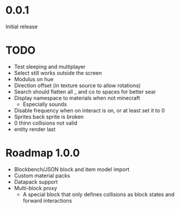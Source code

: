 # 0.0.1

Initial release

# TODO

* Test sleeping and multiplayer
* Select still works outside the screen
* Modulus on hue
* Direction offset (in texture source to allow rotations)
* Search should flatten all _ and co to spaces for better sear
* Display namespace to materials when not minecraft
    * Especially sounds
* Disable frequency when on interact is on, or at least set it to 0
* Sprites back sprite is broken
* 0 thinn collisions not valid
* entity render last

# Roadmap 1.0.0

* Blockbench/JSON block and item model import
* Custom material packs
* Datapack support
* Multi-block proxy
    * A special block that only defines collisions as block states and forward interactions